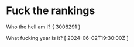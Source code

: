 # Fuck the rankings

Who the hell am I?
{ 3008291 }

What fucking year is it?
[ 2024-06-02T19:30:00Z ]
